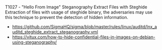 
T1027 - "Hello From Image"
Steganography Extract Files with Steghide
Extraction of files with usage of steghide binary, the adversaries may use this technique to prevent the detection of hidden information.
- https://github.com/SigmaHQ/sigma/blob/master/rules/linux/auditd/lnx_auditd_steghide_extract_steganography.yml
- https://vitux.com/how-to-hide-confidential-files-in-images-on-debian-using-steganography/
